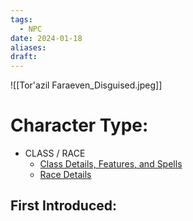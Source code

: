 ```yaml
---
tags:
  - NPC
date: 2024-01-18
aliases: 
draft:
---
```

![[Tor'azil Faraeven_Disguised.jpeg]]
# Character Type:
- CLASS / RACE
	- [Class Details, Features, and Spells](https://www.dndbeyond.com/classes/)
	- [Race Details](https://www.dndbeyond.com/races/)
## First Introduced: